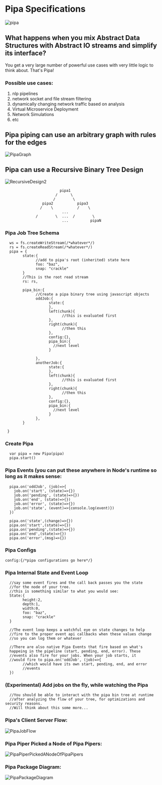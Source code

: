 # Pipa Specifications
![pipa](https://user-images.githubusercontent.com/107733608/176111658-19ea770d-9459-483e-8147-722a85a07afb.jpg)

## What happens when you mix Abstract Data Structures with Abstract IO streams and simplify its interface?
You get a very large number of powerful use cases with very little logic to think about. That's Pipa!


### Possible use cases:
1. nlp pipelines
2. network socket and file stream filtering
3. dynamically changing network traffic based on analysis
4. Virtual Microservice Deployment
5. Network Simulations
6. etc


## Pipa piping can use an arbitrary graph with rules for the edges
![PipaGraph](https://github.com/ItsZeusBro/Pipa/blob/ff1dc36aed84679d8a7e42c58a09a9340b8de219/Docs/PipaGraph.jpg)



## Pipa can use a Recursive Binary Tree Design
![RecursiveDesign2](https://github.com/ItsZeusBro/Pipa/blob/51b16cb95b2ba0052ab878f22c6730adb4adbea7/Docs/PipaRecursiveDesign2.jpg)

                             pipa1  
                           /      \
                          /        \
                     pipa2           pipa3
                    /    \           /    \
                              ...
                  /        \  ...  /        \
                              ...          pipaN   


### Pipa Job Tree Schema
      ws = fs.createWriteStream(/*whatever*/)
      rs = fs.createReadStream(/*whatever*/)
      pipa = {
            state:{
                  //add to pipa's root (inherited) state here
                  foo: "baz",
                  snap: "crackle"
            }
            //This is the root read stream
            rs: rs,
            
            pipa_bin:{
                  //Create a pipa binary tree using javascript objects 
                  oddJob:{
                        state:{
                        },
                        left(chunk){
                              //this is evaluated first
                        },
                        right(chunk){
                              //then this
                        },
                        config:{},
                        pipa_bin:{
                          //next level
                        }
                        
                  },
                  anotherJob:{
                        state:{
                        },
                        left(chunk){
                              //this is evaluated first
                        },
                        right(chunk){
                              //then this
                        },
                        config:{},
                        pipa_bin:{
                          //next level
                        }
                  },
            }
           
     }
      
      
### Create Pipa
      var pipa = new Pipa(pipa)
      pipa.start()
      

### Pipa Events (you can put these anywhere in Node's runtime so long as it makes sense:
      pipa.on('oddJob', (job)=>{
        job.on('start', (state)=>{})
        job.on('pending', (state)=>{})
        job.on('end', (state)=>{})
        job.on('error', (state)=>{})
        job.on('state', (event)=>{console.log(event)})
      })

      pipa.on('state',(change)=>{})
      pipa.on('start',(state)=>{})
      pipa.on('pending',(state)=>{})
      pipa.on('end',(state)=>{})
      pipa.on('error',(msg)=>{})

### Pipa Configs
    config:{/*pipa configurations go here*/}
    
### Pipa Internal State and Event Loop
      //say some event fires and the call back passes you the state
      //for the node of your tree.
      //this is something similar to what you would see:
      State:{
            height:2,
            depth:1,
            width:0,
            foo: "baz",
            snap: "crackle"
      }
      
      //The event loop keeps a watchful eye on state changes to help
      //fire to the proper event api callbacks when these values change
      //so you can log them or whatever
      
      //There are also native Pipa Events that fire based on what's 
      happeing in the pipeline (start, pending, end, error). These
      //events also fire for your jobs. When your job starts, it 
      //would fire to pipa.on('oddJob', (job)=>{
            //which would have its own start, pending, end, and error
            //events
      })
         
### (Experimental) Add jobs on the fly, while watching the Pipa 
      //You should be able to interact with the pipa bin tree at runtime
      //after analyzing the flow of your tree, for optimizations and security reasons.
      //Will think about this some more...
      

### Pipa's Client Server Flow:
![PipaJobFlow](https://user-images.githubusercontent.com/107733608/176127062-3178469f-d0a5-4b41-ad5b-1398787ef68e.jpg)


### Pipa Piper Picked a Node of Pipa Pipers:
![PipaPiperPickedANodeOfPipaPipers](https://github.com/ItsZeusBro/Pipa/blob/a62380b72b0a82a45ea6f820f91104a75881d9f6/Docs/PipaPiperPickedANodeOfPipaPipers.jpg)


### Pipa Package Diagram:
![PipaPackageDiagram](https://github.com/ItsZeusBro/Pipa/blob/1a95298cd1a34688fafa6a4c26562f5520bbc10c/Docs/PipaPackageDiagram3.jpg)
